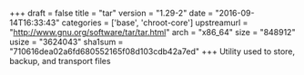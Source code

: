 +++
draft = false
title = "tar"
version = "1.29-2"
date = "2016-09-14T16:33:43"
categories = ['base', 'chroot-core']
upstreamurl = "http://www.gnu.org/software/tar/tar.html"
arch = "x86_64"
size = "848912"
usize = "3624043"
sha1sum = "710616dea02a6fd680552165f08d103cdb42a7ed"
+++
Utility used to store, backup, and transport files